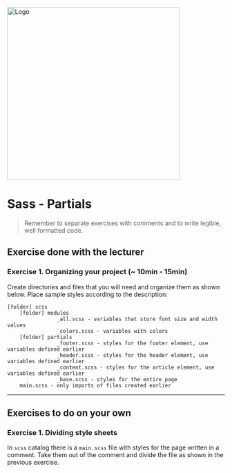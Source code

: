 <img alt="Logo" src="http://coderslab.pl/svg/logo-coderslab.svg" width="400">

# Sass - Partials

> Remember to separate exercises with comments and to write legible, well formatted code.


## Exercise done with the lecturer

### Exercise 1. Organizing your project  (~ 10min - 15min)

Create directories and files that you will need and organize them as shown below.
Place sample styles according to the description:

```
[folder] scss
    [folder] modules
                _all.scss - variables that store font size and width values
                _colors.scss - variables with colors
    [folder] partials
                _footer.scss - styles for the footer element, use variables defined earlier
                _header.scss - styles for the header element, use variables defined earlier
                _content.scss - styles for the article element, use variables defined earlier
                _base.scss - styles for the entire page
    main.scss - only imports of files created earlier
```

-------------------------------------------------------------------------------
## Exercises to do on your own

### Exercise 1. Dividing style sheets

In `scss` catalog there is a `main.scss` file with styles for the page written in a comment. Take them out of the comment and divide the file as shown in the previous exercise.

